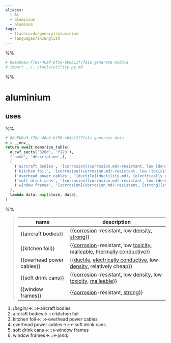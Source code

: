 ```yaml
---
aliases:
  - Al
  - aluminium
  - aluminum
tags:
  - flashcards/general/aluminium
  - languages/in/English
---
```


%%
```Python
# 08e5b0a3-f78a-46af-bf50-eb9b12f7fa1e generate module
# import ../../tools/utility.py.md
```
%%

# aluminium

## uses

%%
```Python
# 08e5b0a3-f78a-46af-bf50-eb9b12f7fa1e generate data
e = __env__
return await memorize_table(
  e.cwf_sects('320d', 'f123'),
  ('name', 'description',),
  (
    ('aircraft bodies', '[corrosion](corrosion.md)-resistant, low [density](density.md), [strong](strength%20of%20materials.md)',),
    ('kitchen foil', '[corrosion](corrosion.md)-resistant, low [toxicity](toxicity.md), [malleable](malleable.md), [thermally conductive](thermal%20conductivity.md)',),
    ('overhead power cables', '[ductile](ductility.md), [electrically conductive](electrical%20conductivity.md), low [density](density.md), relatively cheap',),
    ('soft drink cans', '[corrosion](corrosion.md)-resistant, low [density](density.md), low [toxicity](toxicity.md), [malleable](malleability.md)',),
    ('window frames', '[corrosion](corrosion.md)-resistant, [strong](strength%20of%20materials.md)',),
  ),
  lambda data: map(cloze, data),
)
```
%%

<!--08e5b0a3-f78a-46af-bf50-eb9b12f7fa1e generate section="320d"--><!-- The following content is generated at 2023-03-21T16:20:25.313146+08:00. Any edits will be overridden! -->

> | name | description |
> |-|-|
> | {{aircraft bodies}} | {{[corrosion](corrosion.md)-resistant, low [density](density.md), [strong](strength%20of%20materials.md)}} |
> | {{kitchen foil}} | {{[corrosion](corrosion.md)-resistant, low [toxicity](toxicity.md), [malleable](malleable.md), [thermally conductive](thermal%20conductivity.md)}} |
> | {{overhead power cables}} | {{[ductile](ductility.md), [electrically conductive](electrical%20conductivity.md), low [density](density.md), relatively cheap}} |
> | {{soft drink cans}} | {{[corrosion](corrosion.md)-resistant, low [density](density.md), low [toxicity](toxicity.md), [malleable](malleability.md)}} |
> | {{window frames}} | {{[corrosion](corrosion.md)-resistant, [strong](strength%20of%20materials.md)}} |

<!--/08e5b0a3-f78a-46af-bf50-eb9b12f7fa1e-->

<!--08e5b0a3-f78a-46af-bf50-eb9b12f7fa1e generate section="f123"--><!-- The following content is generated at 2023-03-21T16:20:25.339364+08:00. Any edits will be overridden! -->

1. _(begin)_→:::←aircraft bodies
2. aircraft bodies→:::←kitchen foil
3. kitchen foil→:::←overhead power cables
4. overhead power cables→:::←soft drink cans
5. soft drink cans→:::←window frames
6. window frames→:::←_(end)_

<!--/08e5b0a3-f78a-46af-bf50-eb9b12f7fa1e-->
